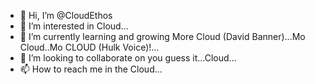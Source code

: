 - 👋 Hi, I’m @CloudEthos
- 👀 I’m interested in Cloud...
- 🌱 I’m currently learning and growing More Cloud (David Banner)...Mo Cloud..Mo CLOUD (Hulk Voice)!...
- 💞️ I’m looking to collaborate on you guess it...Cloud...
- 📫 How to reach me in the Cloud...

<!---
CloudEthos/CloudEthos is a ✨ special ✨ repository because its `README.md` (this file) appears on your GitHub profile.
You can click the Preview link to take a look at your changes.
--->
